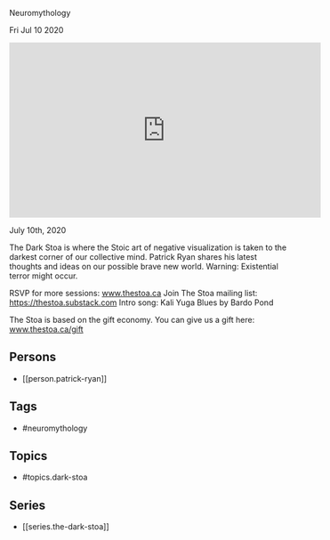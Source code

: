 

 Neuromythology

Fri Jul 10 2020

<iframe width="560" height="315" src="https://www.youtube.com/embed/PNWseolei_A" title="The Dark Stoa: Neuromythology w/ Patrick Ryan" frameborder="0" allow="accelerometer; autoplay; clipboard-write; encrypted-media; gyroscope; picture-in-picture" allowfullscreen ></iframe>

July 10th, 2020

The Dark Stoa is where the Stoic art of negative visualization is taken to the darkest corner of our collective mind. Patrick Ryan shares his latest thoughts and ideas on our possible brave new world. Warning: Existential terror might occur.

RSVP for more sessions: www.thestoa.ca
Join The Stoa mailing list: https://thestoa.substack.com
Intro song: Kali Yuga Blues by Bardo Pond

The Stoa is based on the gift economy. You can give us a gift here: www.thestoa.ca/gift

## Persons

- [[person.patrick-ryan]]

## Tags

- #neuromythology

## Topics

- #topics.dark-stoa

## Series

- [[series.the-dark-stoa]]

